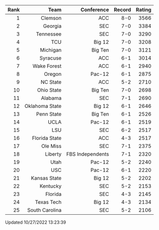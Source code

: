 | Rank  | Team                 | Conference           | Record   | Rating |
| ---:  | ---:                 | ---:                 | ---:     | ---:   |
| 1     | Clemson              | ACC                  | 8-0      | 3566   |
| 2     | Georgia              | SEC                  | 7-0      | 3384   |
| 3     | Tennessee            | SEC                  | 7-0      | 3290   |
| 4     | TCU                  | Big 12               | 7-0      | 3208   |
| 5     | Michigan             | Big Ten              | 7-0      | 3121   |
| 6     | Syracuse             | ACC                  | 6-1      | 3014   |
| 7     | Wake Forest          | ACC                  | 6-1      | 2940   |
| 8     | Oregon               | Pac-12               | 6-1      | 2875   |
| 9     | NC State             | ACC                  | 5-2      | 2710   |
| 10    | Ohio State           | Big Ten              | 7-0      | 2698   |
| 11    | Alabama              | SEC                  | 7-1      | 2690   |
| 12    | Oklahoma State       | Big 12               | 6-1      | 2646   |
| 13    | Penn State           | Big Ten              | 6-1      | 2526   |
| 14    | UCLA                 | Pac-12               | 6-1      | 2519   |
| 15    | LSU                  | SEC                  | 6-2      | 2517   |
| 16    | Florida State        | ACC                  | 4-3      | 2517   |
| 17    | Ole Miss             | SEC                  | 7-1      | 2375   |
| 18    | Liberty              | FBS Independents     | 7-1      | 2320   |
| 19    | Utah                 | Pac-12               | 5-2      | 2240   |
| 20    | USC                  | Pac-12               | 6-1      | 2220   |
| 21    | Kansas State         | Big 12               | 5-2      | 2202   |
| 22    | Kentucky             | SEC                  | 5-2      | 2153   |
| 23    | Florida              | SEC                  | 4-3      | 2145   |
| 24    | Texas Tech           | Big 12               | 4-3      | 2134   |
| 25    | South Carolina       | SEC                  | 5-2      | 2106   |

Updated 10/27/2022 13:23:39
